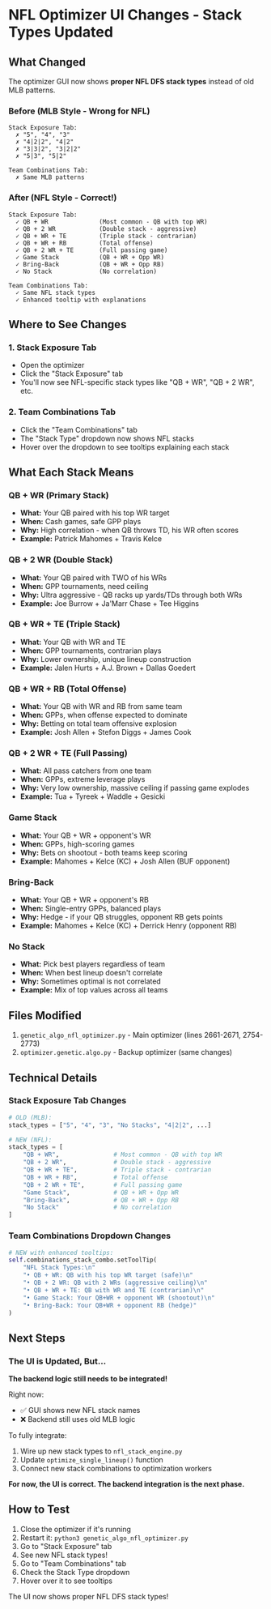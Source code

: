 # NFL Optimizer UI Changes - Stack Types Updated

## What Changed

The optimizer GUI now shows **proper NFL DFS stack types** instead of old MLB patterns.

### Before (MLB Style - Wrong for NFL)
```
Stack Exposure Tab:
  ✗ "5", "4", "3"
  ✗ "4|2|2", "4|2"
  ✗ "3|3|2", "3|2|2"
  ✗ "5|3", "5|2"
  
Team Combinations Tab:
  ✗ Same MLB patterns
```

### After (NFL Style - Correct!)
```
Stack Exposure Tab:
  ✓ QB + WR              (Most common - QB with top WR)
  ✓ QB + 2 WR            (Double stack - aggressive)
  ✓ QB + WR + TE         (Triple stack - contrarian)
  ✓ QB + WR + RB         (Total offense)
  ✓ QB + 2 WR + TE       (Full passing game)
  ✓ Game Stack           (QB + WR + Opp WR)
  ✓ Bring-Back           (QB + WR + Opp RB)
  ✓ No Stack             (No correlation)
  
Team Combinations Tab:
  ✓ Same NFL stack types
  ✓ Enhanced tooltip with explanations
```

## Where to See Changes

### 1. Stack Exposure Tab
- Open the optimizer
- Click the "Stack Exposure" tab
- You'll now see NFL-specific stack types like "QB + WR", "QB + 2 WR", etc.

### 2. Team Combinations Tab
- Click the "Team Combinations" tab
- The "Stack Type" dropdown now shows NFL stacks
- Hover over the dropdown to see tooltips explaining each stack

## What Each Stack Means

### QB + WR (Primary Stack)
- **What:** Your QB paired with his top WR target
- **When:** Cash games, safe GPP plays
- **Why:** High correlation - when QB throws TD, his WR often scores
- **Example:** Patrick Mahomes + Travis Kelce

### QB + 2 WR (Double Stack)
- **What:** Your QB paired with TWO of his WRs
- **When:** GPP tournaments, need ceiling
- **Why:** Ultra aggressive - QB racks up yards/TDs through both WRs
- **Example:** Joe Burrow + Ja'Marr Chase + Tee Higgins

### QB + WR + TE (Triple Stack)
- **What:** Your QB with WR and TE
- **When:** GPP tournaments, contrarian plays
- **Why:** Lower ownership, unique lineup construction
- **Example:** Jalen Hurts + A.J. Brown + Dallas Goedert

### QB + WR + RB (Total Offense)
- **What:** Your QB with WR and RB from same team
- **When:** GPPs, when offense expected to dominate
- **Why:** Betting on total team offensive explosion
- **Example:** Josh Allen + Stefon Diggs + James Cook

### QB + 2 WR + TE (Full Passing)
- **What:** All pass catchers from one team
- **When:** GPPs, extreme leverage plays
- **Why:** Very low ownership, massive ceiling if passing game explodes
- **Example:** Tua + Tyreek + Waddle + Gesicki

### Game Stack
- **What:** Your QB + WR + opponent's WR
- **When:** GPPs, high-scoring games
- **Why:** Bets on shootout - both teams keep scoring
- **Example:** Mahomes + Kelce (KC) + Josh Allen (BUF opponent)

### Bring-Back
- **What:** Your QB + WR + opponent's RB
- **When:** Single-entry GPPs, balanced plays
- **Why:** Hedge - if your QB struggles, opponent RB gets points
- **Example:** Mahomes + Kelce (KC) + Derrick Henry (opponent RB)

### No Stack
- **What:** Pick best players regardless of team
- **When:** When best lineup doesn't correlate
- **Why:** Sometimes optimal is not correlated
- **Example:** Mix of top values across all teams

## Files Modified

1. `genetic_algo_nfl_optimizer.py` - Main optimizer (lines 2661-2671, 2754-2773)
2. `optimizer.genetic.algo.py` - Backup optimizer (same changes)

## Technical Details

### Stack Exposure Tab Changes
```python
# OLD (MLB):
stack_types = ["5", "4", "3", "No Stacks", "4|2|2", ...]

# NEW (NFL):
stack_types = [
    "QB + WR",               # Most common - QB with top WR
    "QB + 2 WR",             # Double stack - aggressive
    "QB + WR + TE",          # Triple stack - contrarian
    "QB + WR + RB",          # Total offense
    "QB + 2 WR + TE",        # Full passing game
    "Game Stack",            # QB + WR + Opp WR
    "Bring-Back",            # QB + WR + Opp RB
    "No Stack"               # No correlation
]
```

### Team Combinations Dropdown Changes
```python
# NEW with enhanced tooltips:
self.combinations_stack_combo.setToolTip(
    "NFL Stack Types:\n"
    "• QB + WR: QB with his top WR target (safe)\n"
    "• QB + 2 WR: QB with 2 WRs (aggressive ceiling)\n"
    "• QB + WR + TE: QB with WR and TE (contrarian)\n"
    "• Game Stack: Your QB+WR + opponent WR (shootout)\n"
    "• Bring-Back: Your QB+WR + opponent RB (hedge)"
)
```

## Next Steps

### The UI is Updated, But...

**The backend logic still needs to be integrated!**

Right now:
- ✅ GUI shows new NFL stack names
- ❌ Backend still uses old MLB logic

To fully integrate:
1. Wire up new stack types to `nfl_stack_engine.py`
2. Update `optimize_single_lineup()` function
3. Connect new stack combinations to optimization workers

**For now, the UI is correct. The backend integration is the next phase.**

## How to Test

1. Close the optimizer if it's running
2. Restart it: `python3 genetic_algo_nfl_optimizer.py`
3. Go to "Stack Exposure" tab
4. See new NFL stack types!
5. Go to "Team Combinations" tab
6. Check the Stack Type dropdown
7. Hover over it to see tooltips

The UI now shows proper NFL DFS stack types!

